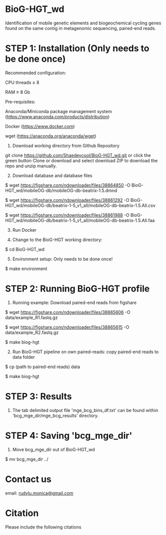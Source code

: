 # BioG-HGT_wd
Identification of mobile genetic elements and biogeochemical cycling genes found on the same contig in metagenomic sequencing, paired-end reads. 

# STEP 1: Installation (Only needs to be done once)
Recommended configuration:

CPU threads ≥ 8

RAM ≥ 8 Gb

Pre-requisites:

Anaconda/Miniconda package management system (https://www.anaconda.com/products/distribution)

Docker (https://www.docker.com)

wget (https://anaconda.org/anaconda/wget)

1. Download working directory from Github Repository

git clone https://github.com/Shaedeycool/BioG-HGT_wd.git or click the green button Clone or download and select download ZIP to download the repo and unzip manually.

2. Download database and database files

$ wget https://figshare.com/ndownloader/files/38864850 -O BioG-HGT_wd/mobileOG-db/mobileOG-db-beatrix-1.5.dmnd

$ wget https://figshare.com/ndownloader/files/38861292 -O BioG-HGT_wd/mobileOG-db/beatrix-1-5_v1_all/mobileOG-db-beatrix-1.5.All.csv

$ wget https://figshare.com/ndownloader/files/38861988 -O BioG-HGT_wd/mobileOG-db/beatrix-1-5_v1_all/mobileOG-db-beatrix-1.5.All.faa

3. Run Docker

4. Change to the BioG-HGT working directory:

$ cd BioG-HGT_wd

5. Environment setup: Only needs to be done once!

$ make environment

# STEP 2: Running BioG-HGT profile 

1. Running example: Download paired-end reads from figshare

$ wget https://figshare.com/ndownloader/files/38865606 -O data/example_R1.fastq.gz

$ wget https://figshare.com/ndownloader/files/38865615 -O data/example_R2.fastq.gz

$ make biog-hgt

2. Run BioG-HGT pipeline on own paired-reads: copy paired-end reads to data folder

$ cp (path to paired-end reads) data

$ make biog-hgt

# STEP 3: Results

1. The tab delimited output file 'mge_bcg_bins_df.txt' can be found within 'bcg_mge_dir/mge_bcg_results' directory.

# STEP 4: Saving 'bcg_mge_dir'

1. Move bcg_mge_dir out of BioG-HGT_wd

$ mv bcg_mge_dir ../

# Contact us

email: rudylu.monica@gmail.com

# Citation
Please include the following citations 
